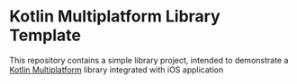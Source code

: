# Kotlin Multiplatform Library Template

This repository contains a simple library project, intended to demonstrate a [Kotlin Multiplatform](https://kotlinlang.org/docs/multiplatform.html) library integrated with iOS application

